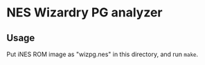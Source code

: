 # NES Wizardry PG analyzer

## Usage

Put iNES ROM image as "wizpg.nes" in this directory, and run `make`.


